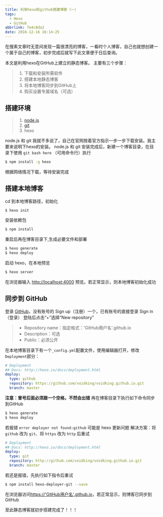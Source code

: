 ```yaml
---
title: 利用hexo和github搭建博客（一）
tags:
  - Hexo
  - GitHub
abbrlink: 7e4c8da2
date: 2016-12-16 16:14:25
---
```


在搜素文章时无意间发现一篇很漂亮的博客，一看时个人博客，自己也就想创建一个属于自己的博客，初步完成后就写下此文章便于日后查询。

本文是利用hexo在GitHub上建立的静态博客。
主要有三个步骤：

>  1. 下载和安装所需软件
>  2. 搭建本地静态博客
>  3. 将本地博客同步到GitHub上
>  4. 购买设置专属域名（可选）

<!-- more -->

搭建环境
----

>  1. [node.js][1]
>  2. [git][2]
>  3. hexo

 
node.js 和 git 我就不多说了，自己在官网按着官方指示一步一步下载安装。我主要来说明下hexo的安装。
node.js 和 git 安装完成后，新建一个博客目录，在目录下使用 ``git bash here`` （可用命令行）执行
```bash
$ npm install -g hexo
```
根据网络情况下载，等待安装完成

搭建本地博客
----
cd 到本地博客路径，初始化
```bash
$ hexo init
```
安装依赖包
```bash
$ npm install
```
重启后再在博客目录下,生成必要文件和部署
```bash
$ hexo generate
$ hexo deploy
```
启动 hexo，在本地预览
```bash
$ hexo server
```
在浏览器输入 [http://localhost:4000][3] 预览。若正常显示，则本地博客初始化成功

同步到 GitHub
----
登录 [GitHub][4]，没有账号的 Sign up（注册）一个，已有账号的直接登录 Sign in（登录）
登陆后点击“+”选择“New repository”

>  - Repository name：指定格式：'GitHub用户名'.github.io
>  - Description：可选
>  - Public：必须公开

在本地博客目录下有一个``_config.yml``配置文件，使用编辑器打开，修改``Deployment``部分：
```yaml
# Deployment
## Docs: http://hexo.io/docs/deployment.html
deploy:
  type: github
  repository: https://github.com/voidking/voidking.github.io.git
  branch: master
```
**注意：冒号后面必须跟一个空格，不然会出错**
再在博客目录下执行如下命令同步到GitHub
```bash
$ hexo generate
$ hexo deploy
```
若报错 ``error deployer not found:github`` 可能是 hexo 更新问题
解决方案：将 ``github`` 改为 ``git``、将 ``https`` 改为 ``http`` 后重试

```yaml
# Deployment
## Docs: http://hexo.io/docs/deployment.html
deploy:
  type: git
  repository: http://github.com/voidking/voidking.github.io.git
  branch: master
```
若还是报错，先执行如下指令后重试
```bash
$ npm install hexo-deployer-git --save
```
在浏览器访问[https://'GitHub用户名'.github.io][5]，若正常显示，则博客已同步到GitHub

至此静态博客就初步搭建完成了！！！


  [1]: https://nodejs.org/
  [2]: https://git-scm.com/
  [3]: http://localhost:4000/
  [4]: https://github.com/
  [5]: https://chengjunx.github.io/